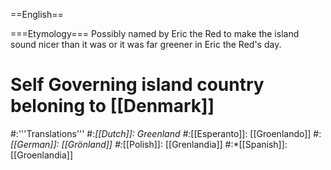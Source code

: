 ==English==

===Etymology===
Possibly named by Eric the Red to make the island sound nicer than it was or it was far greener in Eric the Red's day.

# Self Governing island country beloning to [[Denmark]]
#:'''Translations'''
#:*[[Dutch]]: Greenland
#:*[[Esperanto]]: [[Groenlando]]
#:*[[German]]: [[Grönland]]
#:*[[Polish]]: [[Grenlandia]]
#:*[[Spanish]]: [[Groenlandia]]